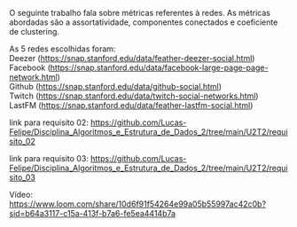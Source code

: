 O seguinte trabalho fala sobre métricas referentes à redes. As métricas abordadas são a assortatividade, componentes conectados e coeficiente de clustering. 

As 5 redes escolhidas foram:  
Deezer (https://snap.stanford.edu/data/feather-deezer-social.html)  
Facebook (https://snap.stanford.edu/data/facebook-large-page-page-network.html)  
Github (https://snap.stanford.edu/data/github-social.html)  
Twitch (https://snap.stanford.edu/data/twitch-social-networks.html)  
LastFM (https://snap.stanford.edu/data/feather-lastfm-social.html)  

link para requisito 02:
https://github.com/Lucas-Felipe/Disciplina_Algoritmos_e_Estrutura_de_Dados_2/tree/main/U2T2/requisito_02

link para requisito 03:
https://github.com/Lucas-Felipe/Disciplina_Algoritmos_e_Estrutura_de_Dados_2/tree/main/U2T2/requisito_03

Vídeo:
https://www.loom.com/share/10d6f91f54264e99a05b55997ac42c0b?sid=b64a3117-c15a-413f-b7a6-fe5ea4414b7a